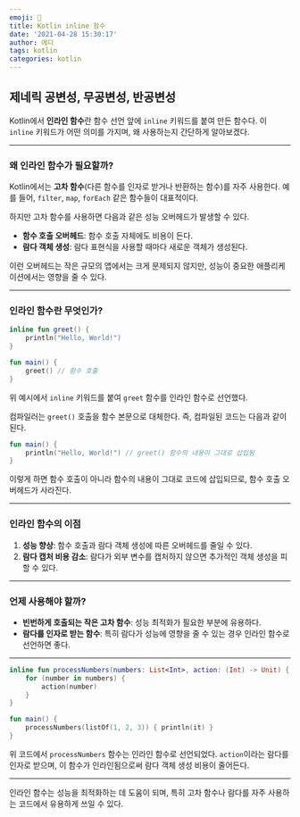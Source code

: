 ```yaml
---
emoji: 📖
title: Kotlin inline 함수
date: '2021-04-28 15:30:17'
author: 에디
tags: kotlin
categories: kotlin
---
```


## 제네릭 공변성, 무공변성, 반공변성

Kotlin에서 **인라인 함수**란 함수 선언 앞에 `inline` 키워드를 붙여 만든 함수다. 이 `inline` 키워드가 어떤 의미를 가지며, 왜 사용하는지 간단하게 알아보겠다.

---

### 왜 인라인 함수가 필요할까?

Kotlin에서는 **고차 함수**(다른 함수를 인자로 받거나 반환하는 함수)를 자주 사용한다. 예를 들어, `filter`, `map`, `forEach` 같은 함수들이 대표적이다.

하지만 고차 함수를 사용하면 다음과 같은 성능 오버헤드가 발생할 수 있다.

- **함수 호출 오버헤드**: 함수 호출 자체에도 비용이 든다.
- **람다 객체 생성**: 람다 표현식을 사용할 때마다 새로운 객체가 생성된다.

이런 오버헤드는 작은 규모의 앱에서는 크게 문제되지 않지만, 성능이 중요한 애플리케이션에서는 영향을 줄 수 있다.

---

### 인라인 함수란 무엇인가?

```kotlin
inline fun greet() {
    println("Hello, World!")
}

fun main() {
    greet() // 함수 호출
}
```

위 예시에서 `inline` 키워드를 붙여 `greet` 함수를 인라인 함수로 선언했다.

컴파일러는 `greet()` 호출을 함수 본문으로 대체한다. 즉, 컴파일된 코드는 다음과 같이 된다.

```kotlin
fun main() {
    println("Hello, World!") // greet() 함수의 내용이 그대로 삽입됨
}
```

이렇게 하면 함수 호출이 아니라 함수의 내용이 그대로 코드에 삽입되므로, 함수 호출 오버헤드가 사라진다.

---

### 인라인 함수의 이점

1. **성능 향상**: 함수 호출과 람다 객체 생성에 따른 오버헤드를 줄일 수 있다.
2. **람다 캡처 비용 감소**: 람다가 외부 변수를 캡처하지 않으면 추가적인 객체 생성을 피할 수 있다.

---

### 언제 사용해야 할까?

- **빈번하게 호출되는 작은 고차 함수**: 성능 최적화가 필요한 부분에 유용하다.
- **람다를 인자로 받는 함수**: 특히 람다가 성능에 영향을 줄 수 있는 경우 인라인 함수로 선언하면 좋다.

---

```kotlin
inline fun processNumbers(numbers: List<Int>, action: (Int) -> Unit) {
    for (number in numbers) {
        action(number)
    }
}

fun main() {
    processNumbers(listOf(1, 2, 3)) { println(it) }
}
```

위 코드에서 `processNumbers` 함수는 인라인 함수로 선언되었다. `action`이라는 람다를 인자로 받으며, 이 함수가 인라인됨으로써 람다 객체 생성 비용이 줄어든다.

---

인라인 함수는 성능을 최적화하는 데 도움이 되며, 특히 고차 함수나 람다를 자주 사용하는 코드에서 유용하게 쓰일 수 있다.

```toc

```

